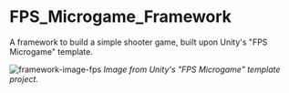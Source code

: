 # FPS_Microgame_Framework
 A framework to build a simple shooter game, built upon Unity's "FPS Microgame" template.
 
![framework-image-fps](https://user-images.githubusercontent.com/37372591/227821856-3a214a5d-dce9-4feb-9c63-d55ccbd9c104.png)
*Image from Unity's "FPS Microgame" template project.*
